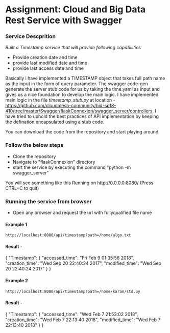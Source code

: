 # Assignment: Cloud and Big Data Rest Service with Swagger

### Service Descprition

*Built a Timestamp service that will provide following capabilities* 

* Provide creation date and time
* provide last modified date and time
* provide last access date and time

Basically i have implemented a TIMESTAMP object that takes full path name 
as the input in the form of query parameter.
The swagger code-gen generate the server stub code for us by taking the 
time.yaml as input and gives us a nice foundation to develop the main logic.
I have implemented main logic in the file *timestamp_stub.py*
at location - https://github.com/cloudmesh-community/hid-sp18-410/tree/master/Swagger/flaskConnexion/swagger_server/controllers. 
I have tried to uphold the best practices of API implementation by keeping 
the defination encapsulated using a stub code.

You can download the code from the repository and start playing around.

### Follow the below steps

* Clone the repository
* Navigate to "flaskConnexion" directory 
* start the service by executing the command "python -m swagger_server"

You will see something like this 
Running on http://0.0.0.0:8080/ (Press CTRL+C to quit)


### Running the service from browser

* Open any browser and request the url with fullyqualified file name

#### Example 1
	http://localhost:8080/api/timestamp?path=/home/algo.txt
#### Result - 

{
  "Timestamp": {
    "accessed_time": "Fri Feb  9 01:35:56 2018",
    "creation_time": "Wed Sep 20 22:40:24 2017",
    "modified_time": "Wed Sep 20 22:40:24 2017"
  }
}

#### Example 2
	
	http://localhost:8080/api/timestamp?path=/home/karan/std.py

#### Result -

{
  "Timestamp": {
    "accessed_time": "Wed Feb  7 21:53:02 2018",
    "creation_time": "Wed Feb  7 22:13:40 2018",
    "modified_time": "Wed Feb  7 22:13:40 2018"
  }
}
